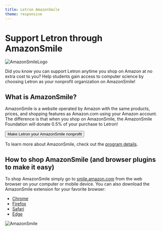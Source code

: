 ```yaml
---
title: Letron AmazonSmile
theme: responsive
---
```


# Support Letron through AmazonSmile

![AmazonSmileLogo](/images/fit-300/donate/amazonsmile_logo.png)

Did you know you can support Letron anytime you shop on Amazon at no extra cost to you? Help students gain access to computer science by choosing Letron as your nonprofit organization on AmazonSmile!

## What is AmazonSmile?
AmazonSmile is a website operated by Amazon with the same products, prices, and shopping features as Amazon.com using your Amazon account. The difference is that when you shop on AmazonSmile, the AmazonSmile Foundation will donate 0.5% of your purchase to Letron!

[<button>Make Letron your AmazonSmile nonprofit</button>](http://smile.amazon.com/ch/46-0858543)

To learn more about AmazonSmile, check out the [program details](http://smile.amazon.com/gp/chpf/pd/ref=smi_se_saas_lpd_spd).

## How to shop AmazonSmile (and browser plugins to make it easy)
To shop AmazonSmile simply go to [smile.amazon.com](http://smile.amazon.com) from the web browser on your computer or mobile device. You can also download the AmazonSmile extension for your favorite browser:

- [Chrome](https://chrome.google.com/webstore/detail/smile-always/jgpmhnmjbhgkhpbgelalfpplebgfjmbf?hl=en)
- [Firefox](https://addons.mozilla.org/en-US/firefox/addon/amazonsmileredirector/)
- [Safari](https://github.com/bosmacs/KeepOnSmiling/releases)
- [Edge](https://www.windowscentral.com/official-amazon-assistant-extension-now-available-microsoft-edge)

![AmazonSmile](/images/fit-600/donate/amazonsmile.png)

